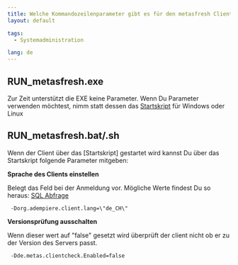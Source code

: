 ```yaml
---
title: Welche Kommandozeilenparameter gibt es für den metasfresh Client?
layout: default

tags:
  - Systemadministration

lang: de
---
```


## RUN_metasfresh.exe

Zur Zeit unterstützt die EXE keine Parameter. Wenn Du Parameter verwenden möchtest, nimm statt dessen das [Startskript](Welche_Kommandozeilenparameter_gibt_es_fuer_den_metasfresh_client) für Windows oder Linux


## RUN_metasfresh.bat/.sh

Wenn der Client über das [Startskript] gestartet wird kannst Du über das Startskript folgende Parameter mitgeben:



**Sprache des Clients einstellen**

Belegt das Feld bei der Anmeldung vor. Mögliche Werte findest Du so heraus: [SQL Abfrage](List_Languages)

```
 -Dorg.adempiere.client.lang=\"de_CH\"
```

**Versionsprüfung ausschalten**

Wenn dieser wert auf "false" gesetzt wird überprüft der client nicht ob er zu der Version des Servers passt.

```
 -Dde.metas.clientcheck.Enabled=false
```